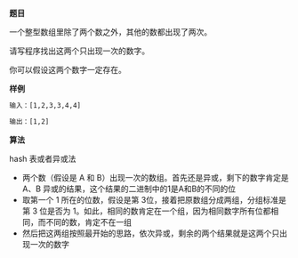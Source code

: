 **题目**

一个整型数组里除了两个数之外，其他的数都出现了两次。

请写程序找出这两个只出现一次的数字。

你可以假设这两个数字一定存在。

**样例**

```txt
输入：[1,2,3,3,4,4]

输出：[1,2]
```

**算法**

hash 表或者异或法

- 两个数（假设是 A 和 B）出现一次的数组。首先还是异或，剩下的数字肯定是A、B 异或的结果，这个结果的二进制中的1是A和B的不同的位
- 取第一个 1 所在的位数，假设是第 3位，接着把原数组分成两组，分组标准是第 3 位是否为 1。如此，相同的数肯定在一个组，因为相同数字所有位都相同，而不同的数，肯定不在一组
- 然后把这两组按照最开始的思路，依次异或，剩余的两个结果就是这两个只出现一次的数字
